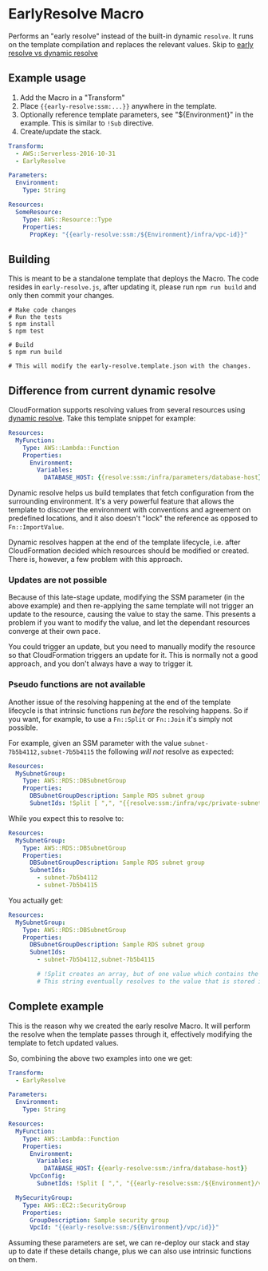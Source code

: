 EarlyResolve Macro
==================

Performs an "early resolve" instead of the built-in dynamic `resolve`. It runs on the template compilation and replaces
the relevant values. Skip to [early resolve vs dynamic resolve](#difference-from-current-dynamic-resolve)

Example usage
-------------

1. Add the Macro in a "Transform"
2. Place `{{early-resolve:ssm:...}}` anywhere in the template.
3. Optionally reference template parameters, see "${Environment}" in the example. This is similar to `!Sub` directive.
4. Create/update the stack.

```yaml
Transform:
  - AWS::Serverless-2016-10-31
  - EarlyResolve

Parameters:
  Environment:
    Type: String

Resources:
  SomeResource:
    Type: AWS::Resource::Type
    Properties:
      PropKey: "{{early-resolve:ssm:/${Environment}/infra/vpc-id}}"
```

Building
--------

This is meant to be a standalone template that deploys the Macro. The code resides in `early-resolve.js`, after
updating it, please run `npm run build` and only then commit your changes.

```shell
# Make code changes
# Run the tests
$ npm install
$ npm test

# Build
$ npm run build

# This will modify the early-resolve.template.json with the changes.
```

Difference from current dynamic resolve
---------------------------------------

CloudFormation supports resolving values from several resources using [dynamic resolve](https://docs.aws.amazon.com/AWSCloudFormation/latest/UserGuide/dynamic-references.html).
Take this template snippet for example:

```yaml
Resources:
  MyFunction:
    Type: AWS::Lambda::Function
    Properties:
      Environment:
        Variables:
          DATABASE_HOST: {{resolve:ssm:/infra/parameters/database-host}} 
```

Dynamic resolve helps us build templates that fetch configuration from the surrounding environment. It's a very
powerful feature that allows the template to discover the environment with conventions and agreement on predefined
locations, and it also doesn't "lock" the reference as opposed to `Fn::ImportValue`.

Dynamic resolves happen at the end of the template lifecycle, i.e. after CloudFormation decided which resources
should be modified or created. There is, however, a few problem with this approach.

### Updates are not possible

Because of this late-stage update, modifying the SSM parameter (in the above example) and then re-applying the same
template will not trigger an update to the resource, causing the value to stay the same. This presents a problem if
you want to modify the value, and let the dependant resources converge at their own pace.

You could trigger an update, but you need to manually modify the resource so that CloudFormation triggers an update for
it. This is normally not a good approach, and you don't always have a way to trigger it.

### Pseudo functions are not available

Another issue of the resolving happening at the end of the template lifecycle is that intrinsic functions run *before*
the resolving happens. So if you want, for example, to use a `Fn::Split` or `Fn::Join` it's simply not possible.

For example, given an SSM parameter with the value `subnet-7b5b4112,subnet-7b5b4115` the following *will not* resolve
as expected:

```yaml
Resources:
  MySubnetGroup:
    Type: AWS::RDS::DBSubnetGroup
    Properties:
      DBSubnetGroupDescription: Sample RDS subnet group
      SubnetIds: !Split [ ",", "{{resolve:ssm:/infra/vpc/private-subnets}}" ]
```

While you expect this to resolve to:

```yaml
Resources:
  MySubnetGroup:
    Type: AWS::RDS::DBSubnetGroup
    Properties:
      DBSubnetGroupDescription: Sample RDS subnet group
      SubnetIds:
        - subnet-7b5b4112
        - subnet-7b5b4115
```

You actually get:

```yaml
Resources:
  MySubnetGroup:
    Type: AWS::RDS::DBSubnetGroup
    Properties:
      DBSubnetGroupDescription: Sample RDS subnet group
      SubnetIds:
        - subnet-7b5b4112,subnet-7b5b4115

        # !Split creates an array, but of one value which contains the {{resolve..}} string
        # This string eventually resolves to the value that is stored in the SSM
```

Complete example
----------------

This is the reason why we created the early resolve Macro. It will perform the resolve when the template passes through
it, effectively modifying the template to fetch updated values.

So, combining the above two examples into one we get:

```yaml
Transform:
  - EarlyResolve

Parameters:
  Environment:
    Type: String

Resources:
  MyFunction:
    Type: AWS::Lambda::Function
    Properties:
      Environment:
        Variables:
          DATABASE_HOST: {{early-resolve:ssm:/infra/database-host}}
      VpcConfig:
        SubnetIds: !Split [ ",", "{{early-resolve:ssm:/${Environment}/vpc/private-subnets}}" ]

  MySecurityGroup:
    Type: AWS::EC2::SecurityGroup
    Properties:
      GroupDescription: Sample security group
      VpcId: "{{early-resolve:ssm:/${Environment}/vpc/id}}"
```

Assuming these parameters are set, we can re-deploy our stack and stay up to date if these details change, plus we can
also use intrinsic functions on them.

